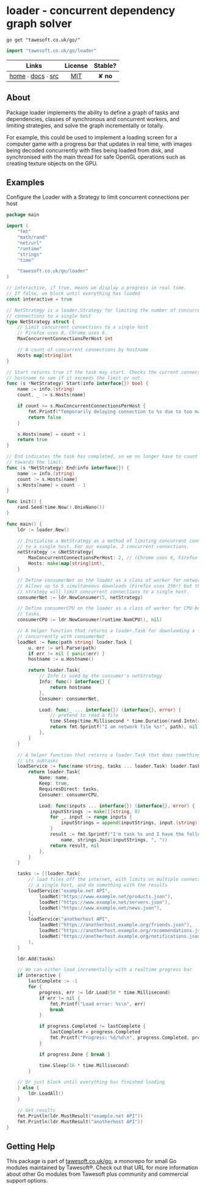 # loader - concurrent dependency graph solver

```shell script
go get "tawesoft.co.uk/go/"
```

```go
import "tawesoft.co.uk/go/loader"
```

|  Links  | License | Stable? |
|:-------:|:-------:|:-------:|
| [home][home_loader] ∙ [docs][docs_loader] ∙ [src][src_loader] | [MIT][copy_loader] | ✘ **no** |

[home_loader]: https://tawesoft.co.uk/go/loader
[src_loader]:  https://github.com/tawesoft/go/tree/master/loader
[docs_loader]: https://godoc.org/tawesoft.co.uk/go/loader
[copy_loader]: https://github.com/tawesoft/go/tree/master/loader/LICENSE.txt

## About

Package loader implements the ability to define a graph of tasks and
dependencies, classes of synchronous and concurrent workers, and limiting
strategies, and solve the graph incrementally or totally.

For example, this could be used to implement a loading screen for a computer
game with a progress bar that updates in real time, with images being decoded
concurrently with files being loaded from disk, and synchronised with the main
thread for safe OpenGL operations such as creating texture objects on the GPU.


## Examples


Configure the Loader with a Strategy to limit concurrent connections per host
```go
package main

import (
    "fmt"
    "math/rand"
    "net/url"
    "runtime"
    "strings"
    "time"

    "tawesoft.co.uk/go/loader"
)

// interactive, if true, means we display a progress in real time.
// If false, we block until everything has loaded
const interactive = true

// NetStrategy is a loader.Strategy for limiting the number of concurrent
// connections to a single host
type NetStrategy struct {
    // Limit concurrent connections to a single host
    // Firefox uses 8, Chrome uses 6.
    MaxConcurrentConnectionsPerHost int

    // A count of concurrent connections by hostname
    Hosts map[string]int
}

// Start returns true if the task may start. Checks the current connections by
// hostname to see if it exceeds the limit or not.
func (s *NetStrategy) Start(info interface{}) bool {
    name := info.(string)
    count, _ := s.Hosts[name]

    if count >= s.MaxConcurrentConnectionsPerHost {
        fmt.Printf("Temporarily delaying connection to %s due to too many connections to host\n", name)
        return false
    }

    s.Hosts[name] = count + 1
    return true
}

// End indicates the task has completed, so we no longer have to count it
// towards the limit.
func (s *NetStrategy) End(info interface{}) {
    name := info.(string)
    count := s.Hosts[name]
    s.Hosts[name] = count - 1
}

func init() {
    rand.Seed(time.Now().UnixNano())
}

func main() {
    ldr := loader.New()

    // Initialise a NetStrategy as a method of limiting concurrent connections
    // to a single host. For our example, 2 concurrent connections.
    netStrategy := &NetStrategy{
        MaxConcurrentConnectionsPerHost: 2, // (Chrome uses 6, Firefox uses 8)
        Hosts: make(map[string]int),
    }

    // Define consumerNet on the loader as a class of worker for network files.
    // Allows up to 5 simultaneous downloads (Firefox uses 256!) but the
    // strategy will limit concurrent connections to a single host.
    consumerNet := ldr.NewConsumer(5, netStrategy)

    // Define consumerCPU on the loader as a class of worker for CPU-bound
    // tasks.
    consumerCPU := ldr.NewConsumer(runtime.NumCPU(), nil)

    // A helper function that returns a loader.Task for downloading a file
    // concurrently with consumerNet
    loadNet := func(path string) loader.Task {
        u, err := url.Parse(path)
        if err != nil { panic(err) }
        hostname := u.Hostname()

        return loader.Task{
            // Info is used by the consumer's netStrategy
            Info: func() interface{} {
                return hostname
            },
            Consumer: consumerNet,

            Load: func(_ ... interface{}) (interface{}, error) {
                // pretend to read a file
                time.Sleep(time.Millisecond * time.Duration(rand.Intn(400)))
                return fmt.Sprintf("I am network file %s!", path), nil
            },
        }
    }

    // A helper function that returns a loader.Task that does something with
    // its subtasks
    loadService := func(name string, tasks ... loader.Task) loader.Task {
        return loader.Task{
            Name: name,
            Keep: true,
            RequiresDirect: tasks,
            Consumer: consumerCPU,

            Load: func(inputs ... interface{}) (interface{}, error) {
                inputStrings := make([]string, 0)
                for _, input := range inputs {
                    inputStrings = append(inputStrings, input.(string))
                }
                result := fmt.Sprintf("I'm task %s and I have the following inputs: %s",
                    name, strings.Join(inputStrings, ", "))
                return result, nil
            },
        }
    }

    tasks := []loader.Task{
        // load files off the internet, with limits on multiple connections to
        // a single host, and do something with the results
        loadService("example.net API",
            loadNet("https://www.example.net/products.json"),
            loadNet("https://www.example.net/servers.json"),
            loadNet("https://www.example.net/news.json"),
        ),
        loadService("anotherhost API",
            loadNet("https://anotherhost.example.org/friends.json"),
            loadNet("https://anotherhost.example.org/recommendations.json"),
            loadNet("https://anotherhost.example.org/notifications.json"),
        ),
    }

    ldr.Add(tasks)

    // We can either load incrementally with a realtime progress bar
    if interactive {
        lastComplete := -1
        for {
            progress, err := ldr.Load(50 * time.Millisecond)
            if err != nil {
                fmt.Printf("Load error: %s\n", err)
                break
            }

            if progress.Completed != lastComplete {
                lastComplete = progress.Completed
                fmt.Printf("Progress: %d/%d\n", progress.Completed, progress.Total)
            }

            if progress.Done { break }

            time.Sleep(16 * time.Millisecond)
        }

    // Or just block until everything has finished loading
    } else {
        ldr.LoadAll()
    }

    // Get results
    fmt.Println(ldr.MustResult("example.net API"))
    fmt.Println(ldr.MustResult("anotherhost API"))
}
```

## Getting Help

This package is part of [tawesoft.co.uk/go](https://www.tawesoft.co.uk/go),
a monorepo for small Go modules maintained by Tawesoft®.
Check out that URL for more information about other Go modules from
Tawesoft plus community and commercial support options.